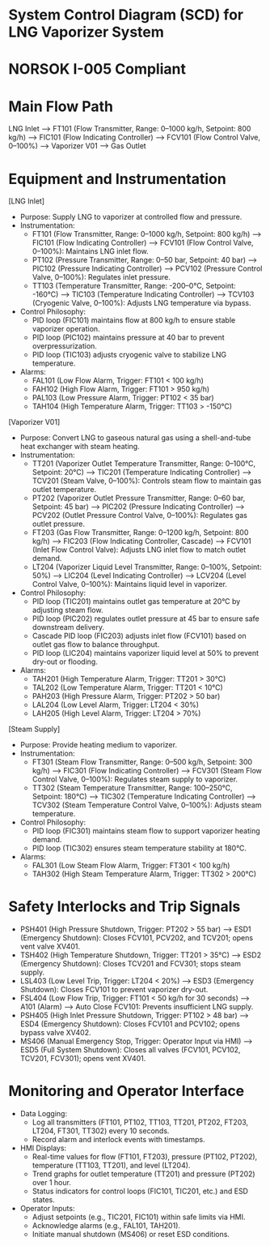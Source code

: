 # System Control Diagram (SCD) for LNG Vaporizer System
# NORSOK I-005 Compliant

# Main Flow Path
LNG Inlet
  --> FT101 (Flow Transmitter, Range: 0–1000 kg/h, Setpoint: 800 kg/h)
      --> FIC101 (Flow Indicating Controller)
          --> FCV101 (Flow Control Valve, 0–100%)
  --> Vaporizer V01
      --> Gas Outlet

# Equipment and Instrumentation

[LNG Inlet]
  - Purpose: Supply LNG to vaporizer at controlled flow and pressure.
  - Instrumentation:
    - FT101 (Flow Transmitter, Range: 0–1000 kg/h, Setpoint: 800 kg/h)
        --> FIC101 (Flow Indicating Controller)
            --> FCV101 (Flow Control Valve, 0–100%): Maintains LNG inlet flow.
    - PT102 (Pressure Transmitter, Range: 0–50 bar, Setpoint: 40 bar)
        --> PIC102 (Pressure Indicating Controller)
            --> PCV102 (Pressure Control Valve, 0–100%): Regulates inlet pressure.
    - TT103 (Temperature Transmitter, Range: -200–0°C, Setpoint: -160°C)
        --> TIC103 (Temperature Indicating Controller)
            --> TCV103 (Cryogenic Valve, 0–100%): Adjusts LNG temperature via bypass.
  - Control Philosophy:
    - PID loop (FIC101) maintains flow at 800 kg/h to ensure stable vaporizer operation.
    - PID loop (PIC102) maintains pressure at 40 bar to prevent overpressurization.
    - PID loop (TIC103) adjusts cryogenic valve to stabilize LNG temperature.
  - Alarms:
    - FAL101 (Low Flow Alarm, Trigger: FT101 < 100 kg/h)
    - FAH102 (High Flow Alarm, Trigger: FT101 > 950 kg/h)
    - PAL103 (Low Pressure Alarm, Trigger: PT102 < 35 bar)
    - TAH104 (High Temperature Alarm, Trigger: TT103 > -150°C)

[Vaporizer V01]
  - Purpose: Convert LNG to gaseous natural gas using a shell-and-tube heat exchanger with steam heating.
  - Instrumentation:
    - TT201 (Vaporizer Outlet Temperature Transmitter, Range: 0–100°C, Setpoint: 20°C)
        --> TIC201 (Temperature Indicating Controller)
            --> TCV201 (Steam Valve, 0–100%): Controls steam flow to maintain gas outlet temperature.
    - PT202 (Vaporizer Outlet Pressure Transmitter, Range: 0–60 bar, Setpoint: 45 bar)
        --> PIC202 (Pressure Indicating Controller)
            --> PCV202 (Outlet Pressure Control Valve, 0–100%): Regulates gas outlet pressure.
    - FT203 (Gas Flow Transmitter, Range: 0–1200 kg/h, Setpoint: 800 kg/h)
        --> FIC203 (Flow Indicating Controller, Cascade)
            --> FCV101 (Inlet Flow Control Valve): Adjusts LNG inlet flow to match outlet demand.
    - LT204 (Vaporizer Liquid Level Transmitter, Range: 0–100%, Setpoint: 50%)
        --> LIC204 (Level Indicating Controller)
            --> LCV204 (Level Control Valve, 0–100%): Maintains liquid level in vaporizer.
  - Control Philosophy:
    - PID loop (TIC201) maintains outlet gas temperature at 20°C by adjusting steam flow.
    - PID loop (PIC202) regulates outlet pressure at 45 bar to ensure safe downstream delivery.
    - Cascade PID loop (FIC203) adjusts inlet flow (FCV101) based on outlet gas flow to balance throughput.
    - PID loop (LIC204) maintains vaporizer liquid level at 50% to prevent dry-out or flooding.
  - Alarms:
    - TAH201 (High Temperature Alarm, Trigger: TT201 > 30°C)
    - TAL202 (Low Temperature Alarm, Trigger: TT201 < 10°C)
    - PAH203 (High Pressure Alarm, Trigger: PT202 > 50 bar)
    - LAL204 (Low Level Alarm, Trigger: LT204 < 30%)
    - LAH205 (High Level Alarm, Trigger: LT204 > 70%)

[Steam Supply]
  - Purpose: Provide heating medium to vaporizer.
  - Instrumentation:
    - FT301 (Steam Flow Transmitter, Range: 0–500 kg/h, Setpoint: 300 kg/h)
        --> FIC301 (Flow Indicating Controller)
            --> FCV301 (Steam Flow Control Valve, 0–100%): Regulates steam supply to vaporizer.
    - TT302 (Steam Temperature Transmitter, Range: 100–250°C, Setpoint: 180°C)
        --> TIC302 (Temperature Indicating Controller)
            --> TCV302 (Steam Temperature Control Valve, 0–100%): Adjusts steam temperature.
  - Control Philosophy:
    - PID loop (FIC301) maintains steam flow to support vaporizer heating demand.
    - PID loop (TIC302) ensures steam temperature stability at 180°C.
  - Alarms:
    - FAL301 (Low Steam Flow Alarm, Trigger: FT301 < 100 kg/h)
    - TAH302 (High Steam Temperature Alarm, Trigger: TT302 > 200°C)

# Safety Interlocks and Trip Signals
  - PSH401 (High Pressure Shutdown, Trigger: PT202 > 55 bar)
      --> ESD1 (Emergency Shutdown): Closes FCV101, PCV202, and TCV201; opens vent valve XV401.
  - TSH402 (High Temperature Shutdown, Trigger: TT201 > 35°C)
      --> ESD2 (Emergency Shutdown): Closes TCV201 and FCV301; stops steam supply.
  - LSL403 (Low Level Trip, Trigger: LT204 < 20%)
      --> ESD3 (Emergency Shutdown): Closes FCV101 to prevent vaporizer dry-out.
  - FSL404 (Low Flow Trip, Trigger: FT101 < 50 kg/h for 30 seconds)
      --> A101 (Alarm) --> Auto Close FCV101: Prevents insufficient LNG supply.
  - PSH405 (High Inlet Pressure Shutdown, Trigger: PT102 > 48 bar)
      --> ESD4 (Emergency Shutdown): Closes FCV101 and PCV102; opens bypass valve XV402.
  - MS406 (Manual Emergency Stop, Trigger: Operator Input via HMI)
      --> ESD5 (Full System Shutdown): Closes all valves (FCV101, PCV102, TCV201, FCV301); opens vent XV401.

# Monitoring and Operator Interface
  - Data Logging:
    - Log all transmitters (FT101, PT102, TT103, TT201, PT202, FT203, LT204, FT301, TT302) every 10 seconds.
    - Record alarm and interlock events with timestamps.
  - HMI Displays:
    - Real-time values for flow (FT101, FT203), pressure (PT102, PT202), temperature (TT103, TT201), and level (LT204).
    - Trend graphs for outlet temperature (TT201) and pressure (PT202) over 1 hour.
    - Status indicators for control loops (FIC101, TIC201, etc.) and ESD states.
  - Operator Inputs:
    - Adjust setpoints (e.g., TIC201, FIC101) within safe limits via HMI.
    - Acknowledge alarms (e.g., FAL101, TAH201).
    - Initiate manual shutdown (MS406) or reset ESD conditions.
